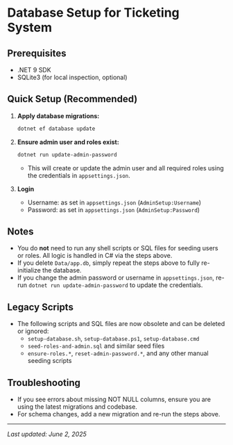 # Database Setup for Ticketing System

## Prerequisites
- .NET 9 SDK
- SQLite3 (for local inspection, optional)

## Quick Setup (Recommended)

1. **Apply database migrations:**

   ```sh
   dotnet ef database update
   ```

2. **Ensure admin user and roles exist:**

   ```sh
   dotnet run update-admin-password
   ```
   - This will create or update the admin user and all required roles using the credentials in `appsettings.json`.

3. **Login**
   - Username: as set in `appsettings.json` (`AdminSetup:Username`)
   - Password: as set in `appsettings.json` (`AdminSetup:Password`)

## Notes
- You do **not** need to run any shell scripts or SQL files for seeding users or roles. All logic is handled in C# via the steps above.
- If you delete `Data/app.db`, simply repeat the steps above to fully re-initialize the database.
- If you change the admin password or username in `appsettings.json`, re-run `dotnet run update-admin-password` to update the credentials.

## Legacy Scripts
- The following scripts and SQL files are now obsolete and can be deleted or ignored:
  - `setup-database.sh`, `setup-database.ps1`, `setup-database.cmd`
  - `seed-roles-and-admin.sql` and similar seed files
  - `ensure-roles.*`, `reset-admin-password.*`, and any other manual seeding scripts

## Troubleshooting
- If you see errors about missing NOT NULL columns, ensure you are using the latest migrations and codebase.
- For schema changes, add a new migration and re-run the steps above.

---

_Last updated: June 2, 2025_
